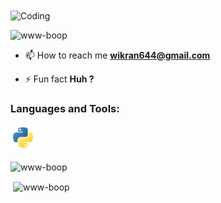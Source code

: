 <img align="center" alt="Coding" width="400" srr="https://i.pinimg.com/originals/17/ef/97/17ef974f6c0c500b8e2e1e683ecea8f5.gif">

<p align="left"> <img src="https://komarev.com/ghpvc/?username=www-boop&label=Profile%20views&color=38e8ff&style=plastic" alt="www-boop" /> </p>

- 📫 How to reach me **wikran644@gmail.com**

- ⚡ Fun fact **Huh ?**


<p align="left">
</p>

<h3 align="left">Languages and Tools:</h3>
<p align="left"> <a href="https://www.python.org" target="_blank" rel="noreferrer"> <img src="https://raw.githubusercontent.com/devicons/devicon/master/icons/python/python-original.svg" alt="python" width="40" height="40"/> </a> </p>

<p><img align="center" src="https://github-readme-stats.vercel.app/api/top-langs?username=www-boop&show_icons=true&theme=dark&locale=en&layout=compact" alt="www-boop" /></p>

<p>&nbsp;<img align="center" src="https://github-readme-stats.vercel.app/api?username=www-boop&show_icons=true&theme=dark&locale=en" alt="www-boop" /></p>
